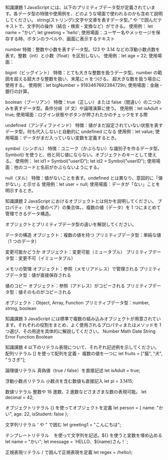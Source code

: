 知識課題 1
JavaScript には、以下のプリミティブデータ型が定義されています。各データ型の特徴や使用例を、どのような場面で使われるのかも含めて説明してください。
string(ストリング):文字や文章を表すデータ型。” や ’で囲んだテキストで、文字列の操作（結合・検索・変換など）ができる。
使用例：
let name = "かい";
let greeting = 'hello';
使用場面：ユーザー名やメッセージを保存する時、ボタンのラベルや、画面に表示するテキスト

number
特徴：整数や小数を表すデータ型。123 や 3.14 などの浮動小数点数を表す。整数（int）と小数（float）を区別しない。
使用例：let age = 22;
使用場面：

bigint（ビッグイント）
特徴：とても大きな整数を扱うデータ型。number の範囲を超える超大きな整数を扱い、末尾に n をつける。
超大きな数を扱う場合に使用する。
使用例：let bigNumber = 9183467692384729n;
使用場面：金融・銀行の計算。

boolean（ブーリアン）
特徴：true（正しい）または false（間違い）の二つのみを表すデータ型。条件分岐（if 文）や論理演算に使う。
使用例：let isAdult = true;
使用場面：ログイン状態やボタンが押されたかのチェックをする際

undefined（アンディファインド）
特徴：値がまだ設定されていない状態を表すデータ型。何も代入しないと自動的に undefined になる
使用例：let value;
使用場面：データがまだ入っていない変数を定義するとき。

symbol（シンボル）
特徴：ユニーク（かぶらない）な識別子を作るデータ型。Symbol() を使うと、他と同じ値にならない。オブジェクトのキーとして使える。
使用例：
let id1 = Symbol("userID");
let id2 = Symbol("userID");
使用場面：他のコードと名前がかぶらないようにする。

null（ヌル）
特徴：値がないことを表す。undefined とは異なり、意図的に「値がない」と示せる
使用例：let user = null;
使用場面：データが「ない」ことを明示するとき。

知識課題 2
JavaScript におけるオブジェクトとは何かを説明してください。
プロパティ（キーと値のペア）の集合体。、複数の値（データ）を 1 つにまとめて管理できるデータ構造。

オブジェクトとプリミティブデータ型の違いを解説してください。

データの構造
オブジェクト：複数の値を持つ
プリミティブデータ型：単純な値（1 つのデータ）

変更可能かどうか
オブジェクト：変更可能（ミュータブル）
プリミティブデータ型：変更不可（イミュータブル）

メモリの管理
オブジェクト：参照（メモリアドレス）で管理される
プリミティブデータ型：値が直接保存される

値のコピー
オブジェクト：参照（アドレス）がコピーされる
プリミティブデータ型：値そのものがコピーされる

オブジェクト：Object, Array, Function
プリミティブデータ型：number, string, boolean

知識課題 3
JavaScript には標準で複数の組み込みオブジェクトが用意されています。それぞれの役割をまとめ、よく使用されるプロパティまたはメソッドを 1 つ選び、その用途を具体的に解説してください。
Number
Math
Date
String
Error
Function
Boolean

知識課題 4
以下のリテラル表現について、それぞれ記述例を示してください。
配列リテラル
[] を使って配列を定義・ 複数の値を一つに
let fruits = ["猫", "犬", "うさぎ"];

論理値リテラル
真偽値（true / false）を直接記述
let isAdult = true;

浮動小数点リテラル
小数点を含む数値も直接記入
let pi = 3.1415;

数値リテラル
整数や 16 進数、2 進数などさまざまな数の表現可能。
let decimal = 42;

オブジェクトリテラル
{} を使ってオブジェクトを定義
let person = {
name: "かい",
age: 22,
isStudent: false
};

文字列リテラル
' や " で囲む
let greeting1 = "こんにちは";

テンプレートリテラル
` ` を使って文字列を記述。${} を使うと変数を埋め込める
let name = "かい";
let message = `HELLO、${name}さん！`;

正規表現リテラル
/ で囲んで正規表現を定義
let regex = /hello/i;
